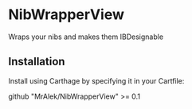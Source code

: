 # NibWrapperView
Wraps your nibs and makes them IBDesignable

## Installation

Install using Carthage by specifying it in your Cartfile:

github "MrAlek/NibWrapperView" >= 0.1
